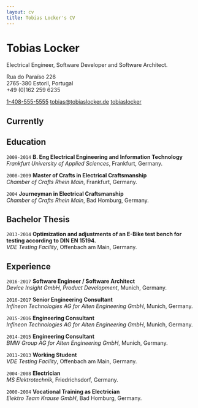 ```yaml
---
layout: cv
title: Tobias Locker's CV
---
```

# Tobias Locker
Electrical Engineer, Software Developer and Software Architect.

Rua do Paraíso 226<br/>
2765-380 Estoril, Portugal<br/>
+49 (0)162 259 6235

<div id="webaddress">


<a href="tel:1-408-555-5555"><i class="fas fa-phone"></i> 1-408-555-5555</a>
  <a href="mailto:tobias@tobiaslocker.de"><i class="far fa-envelope"></i> tobias@tobiaslocker.de</a>
  <a href="https://github.com/tobiaslocker"><i class="fab fa-github"></i> tobiaslocker</a>
</div>

## Currently


## Education

`2009-2014`
**B. Eng Electrical Engineering and Information Technology**<br/>
*Frankfurt University of Applied Sciences*, Frankfurt, Germany.

`2008-2009`
**Master of Crafts in Electrical Craftsmanship**<br/>
*Chamber of Crafts Rhein Main*, Frankfurt, Germany.

`2004`
**Journeyman in Electrical Craftsmanship**<br/>
*Chamber of Crafts Rhein Main*, Bad Homburg, Germany.

## Bachelor Thesis

`2013-2014`
**Optimization and adjustments of an E-Bike test bench for testing according to DIN EN 15194.**<br/>
*VDE Testing Facility*, Offenbach am Main, Germany.

## Experience

`2016-2017`
**Software Engineer / Software Architect**<br/>
*Device Insight GmbH*, *Product Development*, Munich, Germany.

`2016-2017`
**Senior Engineering Consultant**<br/>
*Infineon Technologies AG for Alten Engineering GmbH*, Munich, Germany.

`2015-2016`
**Engineering Consultant**<br/>
*Infineon Technologies AG for Alten Engineering GmbH*, Munich, Germany.

`2014-2015`
**Engineering Consultant**<br/>
*BMW Group AG for Alten Engineering GmbH*, Munich, Germany.

`2011-2013`
**Working Student**<br/>
*VDE Testing Facility*, Offenbach am Main, Germany.

`2004-2008`
**Electrician**<br/>
*MS Elektrotechnik*, Friedrichsdorf, Germany.

`2000-2004`
**Vocational Training as Electrician**<br/>
*Elektro Team Krause GmbH*, Bad Homburg, Germany.

<!-- ### Footer

Last updated: May 2013 -->



